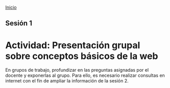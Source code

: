 <!-- No borrar o modificar -->
[Inicio](./index.md)

## Sesión 1 


<!-- Actividad01 -->
 
 # Actividad: Presentación grupal sobre conceptos básicos de la web

En grupos de trabajo, profundizar en las preguntas asignadas por el docente y exponerlas al grupo. Para ello, es necesario realizar consultas en internet con el fin de ampliar la información de la sesión 2.






